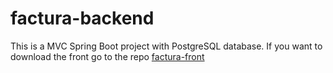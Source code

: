 # factura-backend
This is a MVC Spring Boot project with PostgreSQL database.
If you want to download the front go to the repo [factura-front](https://github.com/guerreroeileen/factura-front)
